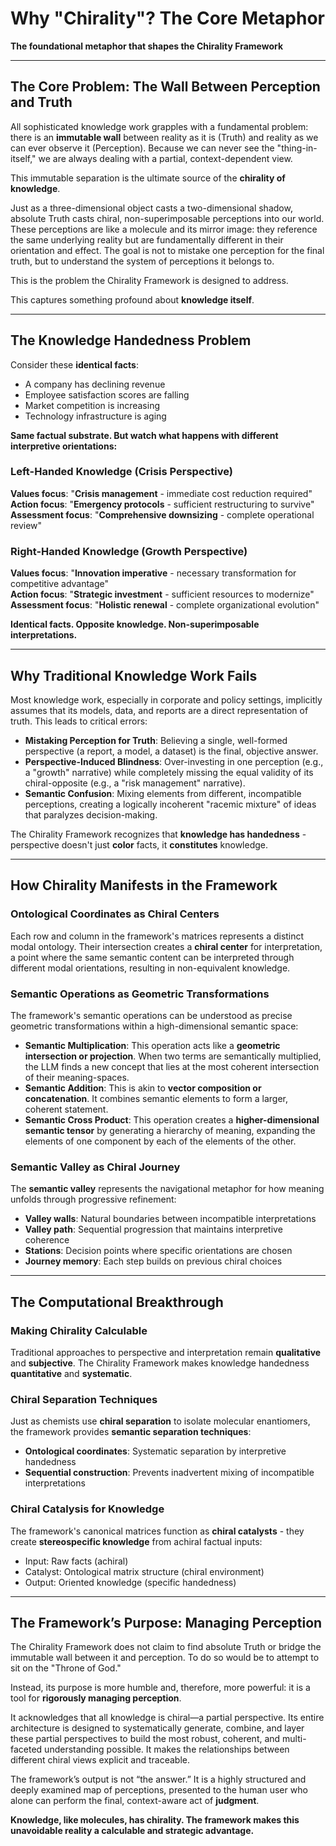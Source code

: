 # Why "Chirality"? The Core Metaphor

**The foundational metaphor that shapes the Chirality Framework**

---

## The Core Problem: The Wall Between Perception and Truth

All sophisticated knowledge work grapples with a fundamental problem: there is an **immutable wall** between reality as it is (Truth) and reality as we can ever observe it (Perception). Because we can never see the "thing-in-itself," we are always dealing with a partial, context-dependent view.

This immutable separation is the ultimate source of the **chirality of knowledge**.

Just as a three-dimensional object casts a two-dimensional shadow, absolute Truth casts chiral, non-superimposable perceptions into our world. These perceptions are like a molecule and its mirror image: they reference the same underlying reality but are fundamentally different in their orientation and effect. The goal is not to mistake one perception for the final truth, but to understand the system of perceptions it belongs to.

This is the problem the Chirality Framework is designed to address.

This captures something profound about **knowledge itself**.

---

## The Knowledge Handedness Problem

Consider these **identical facts**:
- A company has declining revenue
- Employee satisfaction scores are falling  
- Market competition is increasing
- Technology infrastructure is aging

**Same factual substrate. But watch what happens with different interpretive orientations:**

### Left-Handed Knowledge (Crisis Perspective)
**Values focus**: "**Crisis management** - immediate cost reduction required"  
**Action focus**: "**Emergency protocols** - sufficient restructuring to survive"  
**Assessment focus**: "**Comprehensive downsizing** - complete operational review"

### Right-Handed Knowledge (Growth Perspective)  
**Values focus**: "**Innovation imperative** - necessary transformation for competitive advantage"  
**Action focus**: "**Strategic investment** - sufficient resources to modernize"  
**Assessment focus**: "**Holistic renewal** - complete organizational evolution"

**Identical facts. Opposite knowledge. Non-superimposable interpretations.**

---

## Why Traditional Knowledge Work Fails

Most knowledge work, especially in corporate and policy settings, implicitly assumes that its models, data, and reports are a direct representation of truth. This leads to critical errors:

- **Mistaking Perception for Truth**: Believing a single, well-formed perspective (a report, a model, a dataset) is the final, objective answer.
- **Perspective-Induced Blindness**: Over-investing in one perception (e.g., a "growth" narrative) while completely missing the equal validity of its chiral-opposite (e.g., a "risk management" narrative).
- **Semantic Confusion**: Mixing elements from different, incompatible perceptions, creating a logically incoherent "racemic mixture" of ideas that paralyzes decision-making.

The Chirality Framework recognizes that **knowledge has handedness** - perspective doesn't just **color** facts, it **constitutes** knowledge.

---

## How Chirality Manifests in the Framework

### Ontological Coordinates as Chiral Centers

Each row and column in the framework's matrices represents a distinct modal ontology. Their intersection creates a **chiral center** for interpretation, a point where the same semantic content can be interpreted through different modal orientations, resulting in non-equivalent knowledge.

### Semantic Operations as Geometric Transformations

The framework's semantic operations can be understood as precise geometric transformations within a high-dimensional semantic space:

*   **Semantic Multiplication**: This operation acts like a **geometric intersection or projection**. When two terms are semantically multiplied, the LLM finds a new concept that lies at the most coherent intersection of their meaning-spaces.
*   **Semantic Addition**: This is akin to **vector composition or concatenation**. It combines semantic elements to form a larger, coherent statement.
*   **Semantic Cross Product**: This operation creates a **higher-dimensional semantic tensor** by generating a hierarchy of meaning, expanding the elements of one component by each of the elements of the other.

### Semantic Valley as Chiral Journey

The **semantic valley** represents the navigational metaphor for how meaning unfolds through progressive refinement:

- **Valley walls**: Natural boundaries between incompatible interpretations
- **Valley path**: Sequential progression that maintains interpretive coherence
- **Stations**: Decision points where specific orientations are chosen
- **Journey memory**: Each step builds on previous chiral choices

---

## The Computational Breakthrough

### Making Chirality Calculable

Traditional approaches to perspective and interpretation remain **qualitative** and **subjective**. The Chirality Framework makes knowledge handedness **quantitative** and **systematic**.

### Chiral Separation Techniques

Just as chemists use **chiral separation** to isolate molecular enantiomers, the framework provides **semantic separation techniques**:

- **Ontological coordinates**: Systematic separation by interpretive handedness
- **Sequential construction**: Prevents inadvertent mixing of incompatible interpretations

### Chiral Catalysis for Knowledge

The framework's canonical matrices function as **chiral catalysts** - they create **stereospecific knowledge** from achiral factual inputs:

- Input: Raw facts (achiral)
- Catalyst: Ontological matrix structure (chiral environment)
- Output: Oriented knowledge (specific handedness)

---

## The Framework’s Purpose: Managing Perception

The Chirality Framework does not claim to find absolute Truth or bridge the immutable wall between it and perception. To do so would be to attempt to sit on the "Throne of God."

Instead, its purpose is more humble and, therefore, more powerful: it is a tool for **rigorously managing perception**.

It acknowledges that all knowledge is chiral—a partial perspective. Its entire architecture is designed to systematically generate, combine, and layer these partial perspectives to build the most robust, coherent, and multi-faceted understanding possible. It makes the relationships between different chiral views explicit and traceable.

The framework’s output is not “the answer.” It is a highly structured and deeply examined map of perceptions, presented to the human user who alone can perform the final, context-aware act of **judgment**.

**Knowledge, like molecules, has chirality. The framework makes this unavoidable reality a calculable and strategic advantage.**
